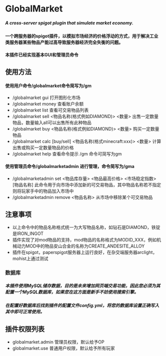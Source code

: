 # GlobalMarket
##### A cross-server spigot plugin that simulate market economy.
#### 一个跨服务器的spigot插件，以模拟市场经济的价格浮动的方式，用于解决工业类服务器某些物品产能过高导致服务器经济完全失衡的问题。
#### 本插件已经实现基本GUI和管理员命令
## 使用方法
#### 使用用户命令/globalmarket命令简写为/gm
+ /globalmarket gui 打开图形化市场
+ /globalmarket money 查看账户余额
+ /globalmarket list 查看可交易物品列表
+ /globalmarket sell <物品名称(格式例如DIAMOND)> <数量> 出售一定数量物品，数量输入all可以出售所有此种物品
+ /globalmarket buy <物品名称(格式例如DIAMOND)> <数量> 购买一定数量物品
+ /globalmarket calc [buy/sell] <物品名称(格式minecraft:xxx)> <数量> 计算出售或购买一定数量物品的价格
+ /globalmarket help 查看命令提示
/gm 命令可简写为gm
#### 使用管理员命令/globalmarketadmin 进行管理，命令简写为/gma
+ /globalmarketadmin set <物品库存量> <物品最高价格> <市场稳定指数> [物品名称] 此命令用于向市场中添加新的可交易物品，其中物品名称若不指定则将玩家手中的物品加入市场中
+ /globalmarketadmin remove <物品名称> 从市场中移除某个可交易物品
## 注意事项
+ 以上命令中的物品名称格式统一为大写物品名称，如钻石是DIAMOND，铁锭是IRON_INGOT
+ 插件实现了对mod物品的支持，mod物品的名称格式为MODID_XXX，例如机械动力MOD中的物品安山合金的名称为CREATE_ANDESITE_ALLOY
+ 插件在spigot，paperspigot服务器上运行良好，在杂交端服务器arclight，mohist上通过测试
### 数据库
##### 本插件使用MySQL储存数据，目的是未来增加网页端交易功能，因此您必须为其配置一个MySQL数据库，如果您在这方面是新手不妨使用搜索引擎。
##### 在配置好数据库后找到插件的配置文件config.yml，将您的数据库设置正确写入其中即可正常使用。
## 插件权限列表
+ globalmarket.admin 管理员权限，默认给予OP
+ globalmarket.use 普通用户权限，默认给予所有玩家
